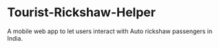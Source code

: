 Tourist-Rickshaw-Helper
=======================

A mobile web app to let users interact with Auto rickshaw passengers in India.
